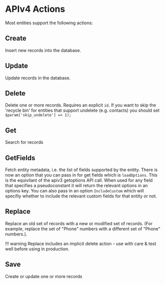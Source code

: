# APIv4 Actions

Most entities support the following actions:

## Create

Insert new records into the database.

## Update

Update records in the database.

## Delete

Delete one or more records. Requires an explicit `id`. If you want to skip the 'recycle bin' for entities that support undelete (e.g. contacts) you should set `$param['skip_undelete'] => 1);`

## Get

Search for records

## GetFields

Fetch entity metadata, i.e. the list of fields supported by the entity. There is now an option that you can pass in for get fields which is `loadOptions`. This is the equivilant of the apiv3 getoptions API call. When used for any field that specifies a pseudoconstant it will return the relevant options in an options key. You can also pass in an option `IncludeCustom` which will specifiy whether to include the relevant custom fields for that entity or not.

## Replace

Replace an old set of records with a new or modified set of records. (For example, replace the set of "Phone" numbers with a different set of "Phone" numbers.).

!!! warning
    Replace includes an implicit delete action - use with care & test well before using in production.

## Save

Create or update one or more records

